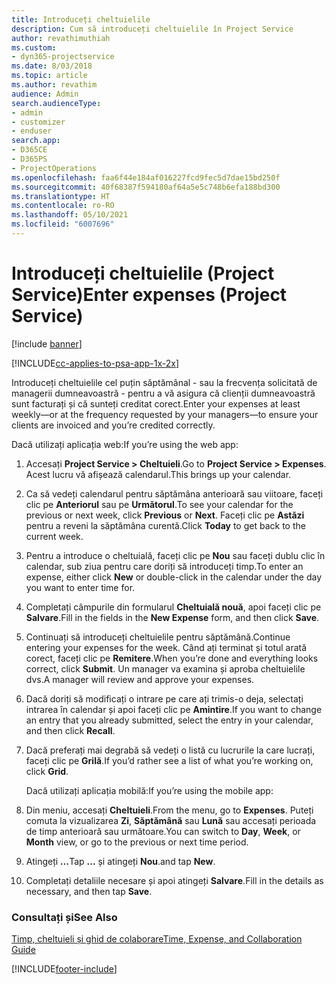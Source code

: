 ```yaml
---
title: Introduceți cheltuielile
description: Cum să introduceți cheltuielile în Project Service
author: revathimuthiah
ms.custom:
- dyn365-projectservice
ms.date: 8/03/2018
ms.topic: article
ms.author: revathim
audience: Admin
search.audienceType:
- admin
- customizer
- enduser
search.app:
- D365CE
- D365PS
- ProjectOperations
ms.openlocfilehash: faa6f44e184af016227fcd9fec5d7dae15bd250f
ms.sourcegitcommit: 40f68387f594180af64a5e5c748b6efa188bd300
ms.translationtype: HT
ms.contentlocale: ro-RO
ms.lasthandoff: 05/10/2021
ms.locfileid: "6007696"
---
```

# <a name="enter-expenses-project-service"></a><span data-ttu-id="52319-103">Introduceți cheltuielile (Project Service)</span><span class="sxs-lookup"><span data-stu-id="52319-103">Enter expenses (Project Service)</span></span>

[!include [banner](../includes/psa-now-project-operations.md)]

[!INCLUDE[cc-applies-to-psa-app-1x-2x](../includes/cc-applies-to-psa-app-1x-2x.md)]

<span data-ttu-id="52319-104">Introduceți cheltuielile cel puțin săptămânal - sau la frecvența solicitată de managerii dumneavoastră - pentru a vă asigura că clienții dumneavoastră sunt facturați și că sunteți creditat corect.</span><span class="sxs-lookup"><span data-stu-id="52319-104">Enter your expenses at least weekly—or at the frequency requested by your managers—to ensure your clients are invoiced and you’re credited correctly.</span></span>  
  
 <span data-ttu-id="52319-105">Dacă utilizați aplicația web:</span><span class="sxs-lookup"><span data-stu-id="52319-105">If you’re using the web app:</span></span>  
  
1. <span data-ttu-id="52319-106">Accesați **Project Service > Cheltuieli**.</span><span class="sxs-lookup"><span data-stu-id="52319-106">Go to **Project Service > Expenses**.</span></span> <span data-ttu-id="52319-107">Acest lucru vă afișează calendarul.</span><span class="sxs-lookup"><span data-stu-id="52319-107">This brings up your calendar.</span></span>  
  
2. <span data-ttu-id="52319-108">Ca să vedeți calendarul pentru săptămâna anterioară sau viitoare, faceți clic pe **Anteriorul** sau pe **Următorul**.</span><span class="sxs-lookup"><span data-stu-id="52319-108">To see your calendar for the previous or next week, click **Previous** or **Next**.</span></span> <span data-ttu-id="52319-109">Faceți clic pe **Astăzi** pentru a reveni la săptămâna curentă.</span><span class="sxs-lookup"><span data-stu-id="52319-109">Click **Today** to get back to the current week.</span></span>  
  
3. <span data-ttu-id="52319-110">Pentru a introduce o cheltuială, faceți clic pe **Nou** sau faceți dublu clic în calendar, sub ziua pentru care doriți să introduceți timp.</span><span class="sxs-lookup"><span data-stu-id="52319-110">To enter an expense, either click **New** or double-click in the calendar under the day you want to enter time for.</span></span>  
  
4. <span data-ttu-id="52319-111">Completați câmpurile din formularul **Cheltuială nouă**, apoi faceți clic pe **Salvare**.</span><span class="sxs-lookup"><span data-stu-id="52319-111">Fill in the fields in the **New Expense** form, and then click **Save**.</span></span>  
  
5. <span data-ttu-id="52319-112">Continuați să introduceți cheltuielile pentru săptămână.</span><span class="sxs-lookup"><span data-stu-id="52319-112">Continue entering your expenses for the week.</span></span> <span data-ttu-id="52319-113">Când ați terminat și totul arată corect, faceți clic pe **Remitere**.</span><span class="sxs-lookup"><span data-stu-id="52319-113">When you’re done and everything looks correct, click **Submit**.</span></span> <span data-ttu-id="52319-114">Un manager va examina și aproba cheltuielile dvs.</span><span class="sxs-lookup"><span data-stu-id="52319-114">A manager will review and approve your expenses.</span></span>  
  
6. <span data-ttu-id="52319-115">Dacă doriți să modificați o intrare pe care ați trimis-o deja, selectați intrarea în calendar și apoi faceți clic pe **Amintire**.</span><span class="sxs-lookup"><span data-stu-id="52319-115">If you want to change an entry that you already submitted, select the entry in your calendar, and then click **Recall**.</span></span>  
  
7. <span data-ttu-id="52319-116">Dacă preferați mai degrabă să vedeți o listă cu lucrurile la care lucrați, faceți clic pe **Grilă**.</span><span class="sxs-lookup"><span data-stu-id="52319-116">If you’d rather see a list of what you’re working on, click **Grid**.</span></span>  
  
   <span data-ttu-id="52319-117">Dacă utilizați aplicația mobilă:</span><span class="sxs-lookup"><span data-stu-id="52319-117">If you’re using the mobile app:</span></span>  
  
8. <span data-ttu-id="52319-118">Din meniu, accesați **Cheltuieli**.</span><span class="sxs-lookup"><span data-stu-id="52319-118">From the menu, go to **Expenses**.</span></span>     <span data-ttu-id="52319-119">Puteți comuta la vizualizarea **Zi**, **Săptămână** sau **Lună** sau accesați perioada de timp anterioară sau următoare.</span><span class="sxs-lookup"><span data-stu-id="52319-119">You can switch to **Day**, **Week**, or **Month** view, or go to the previous or next time period.</span></span>  
  
9. <span data-ttu-id="52319-120">Atingeți **…**</span><span class="sxs-lookup"><span data-stu-id="52319-120">Tap **…**</span></span> <span data-ttu-id="52319-121">și atingeți **Nou**.</span><span class="sxs-lookup"><span data-stu-id="52319-121">and tap **New**.</span></span>  
  
10. <span data-ttu-id="52319-122">Completați detaliile necesare și apoi atingeți **Salvare**.</span><span class="sxs-lookup"><span data-stu-id="52319-122">Fill in the details as necessary, and then tap **Save**.</span></span>  
  
### <a name="see-also"></a><span data-ttu-id="52319-123">Consultați și</span><span class="sxs-lookup"><span data-stu-id="52319-123">See Also</span></span>  
 [<span data-ttu-id="52319-124">Timp, cheltuieli și ghid de colaborare</span><span class="sxs-lookup"><span data-stu-id="52319-124">Time, Expense, and Collaboration Guide</span></span>](../psa/time-expense-collaboration-guide.md)


[!INCLUDE[footer-include](../includes/footer-banner.md)]